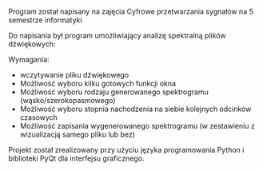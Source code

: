 Program został napisany na zajęcia Cyfrowe przetwarzania sygnałów na 5 semestrze informatyki

Do napisania był program umożliwiający analizę spektralną plików dźwiękowych:

Wymagania:
- wczytywanie pliku dźwiękowego
- Możliwość wyboru kilku gotowych funkcji okna
- Możliwość wyboru rodzaju generowanego spektrogramu (wąsko/szerokopasmowego)
- Możliwość wyboru stopnia nachodzenia na siebie kolejnych odcinków czasowych
- Możliwość zapisania wygenerowanego spektrogramu (w zestawieniu z wizualizacją samego pliku lub bez)

Projekt został zrealizowany przy użyciu języka programowania Python i biblioteki PyQt dla interfejsu graficznego.
